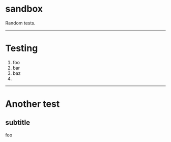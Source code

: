 # sandbox

Random tests.

---
# Testing

 1. foo 
 2. bar
 3. baz
 4. 
---
# Another test

## subtitle

foo
